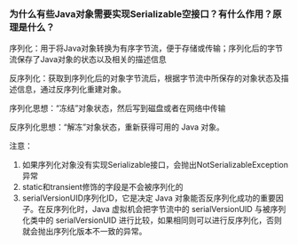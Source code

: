 ### 为什么有些Java对象需要实现Serializable空接口？有什么作用？原理是什么？

序列化：用于将Java对象转换为有序字节流，便于存储或传输；序列化后的字节流保存了Java对象的状态以及相关的描述信息

反序列化：获取到序列化后的对象字节流后，根据字节流中所保存的对象状态及描述信息，通过反序列化重建对象。

序列化思想：“冻结”对象状态，然后写到磁盘或者在网络中传输

反序列化思想：“解冻”对象状态，重新获得可用的 Java 对象。

注意：

1. 如果序列化对象没有实现Serializable接口，会抛出NotSerializableException异常
2. static和transient修饰的字段是不会被序列化的
3. serialVersionUID序列化ID，它是决定 Java 对象能否反序列化成功的重要因子。在反序列化时，Java 虚拟机会把字节流中的 serialVersionUID 与被序列化类中的 serialVersionUID 进行比较，如果相同则可以进行反序列化，否则就会抛出序列化版本不一致的异常。


